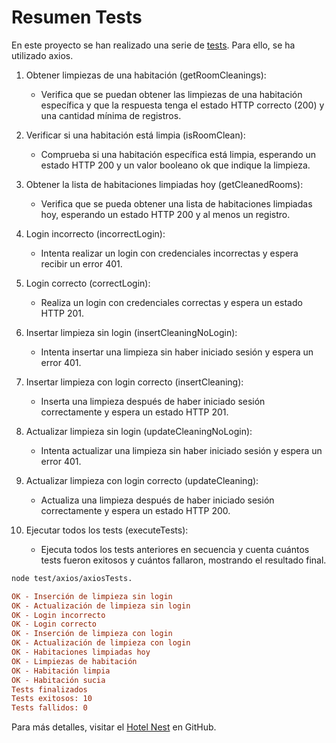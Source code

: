 # Resumen Tests

En este proyecto se han realizado una serie de 
[tests](https://github.com/DanielAlmazan/hotel-nest/blob/main/test/axios/axiosTests.mjs).
Para ello, se ha utilizado axios.

1. Obtener limpiezas de una habitación (getRoomCleanings):
   - Verifica que se puedan obtener las limpiezas de una habitación específica y que la respuesta tenga el estado HTTP correcto (200) y una cantidad mínima de registros.

2. Verificar si una habitación está limpia (isRoomClean):
   - Comprueba si una habitación específica está limpia, esperando un estado HTTP 200 y un valor booleano ok que indique la limpieza.

3. Obtener la lista de habitaciones limpiadas hoy (getCleanedRooms):
   - Verifica que se pueda obtener una lista de habitaciones limpiadas hoy, esperando un estado HTTP 200 y al menos un registro.

4. Login incorrecto (incorrectLogin):
   - Intenta realizar un login con credenciales incorrectas y espera recibir un error 401.

5. Login correcto (correctLogin):
   - Realiza un login con credenciales correctas y espera un estado HTTP 201.

6. Insertar limpieza sin login (insertCleaningNoLogin):
   - Intenta insertar una limpieza sin haber iniciado sesión y espera un error 401.

7. Insertar limpieza con login correcto (insertCleaning):
   - Inserta una limpieza después de haber iniciado sesión correctamente y espera un estado HTTP 201.

8. Actualizar limpieza sin login (updateCleaningNoLogin):
   - Intenta actualizar una limpieza sin haber iniciado sesión y espera un error 401.

9. Actualizar limpieza con login correcto (updateCleaning):
   - Actualiza una limpieza después de haber iniciado sesión correctamente y espera un estado HTTP 200.

10. Ejecutar todos los tests (executeTests):
    - Ejecuta todos los tests anteriores en secuencia y cuenta cuántos tests fueron exitosos y cuántos fallaron, mostrando el resultado final.

```Bash
node test/axios/axiosTests.
```
```Ini
OK - Inserción de limpieza sin login
OK - Actualización de limpieza sin login
OK - Login incorrecto
OK - Login correcto
OK - Inserción de limpieza con login
OK - Actualización de limpieza con login
OK - Habitaciones limpiadas hoy
OK - Limpiezas de habitación
OK - Habitación limpia
OK - Habitación sucia
Tests finalizados
Tests exitosos: 10
Tests fallidos: 0
```

Para más detalles, visitar el [Hotel Nest](https://github.com/DanielAlmazan/hotel-nest/tree/main) en GitHub.
